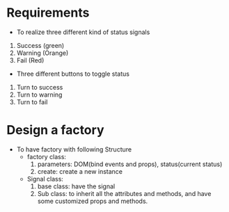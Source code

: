 # Requirements

- To realize three different kind of status signals

1. Success (green)
2. Warning (Orange)
3. Fail (Red)

- Three different buttons to toggle status

1. Turn to success
2. Turn to warning
3. Turn to fail

# Design a factory

- To have factory with following Structure
  - factory class:
    1. parameters: DOM(bind events and props), status(current status)
    2. create: create a new instance
  - Signal class:
    1. base class: have the signal
    2. Sub class: to inherit all the attributes and methods, and have some customized props and methods.

